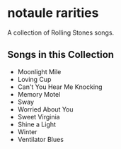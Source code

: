 # notaule rarities

A collection of Rolling Stones songs.

## Songs in this Collection

- Moonlight Mile
- Loving Cup
- Can't You Hear Me Knocking
- Memory Motel
- Sway
- Worried About You
- Sweet Virginia
- Shine a Light
- Winter
- Ventilator Blues
